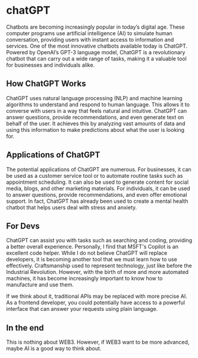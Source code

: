 # chatGPT

Chatbots are becoming increasingly popular in today’s digital age. These computer programs use artificial intelligence (AI) to simulate human conversation, providing users with instant access to information and services. One of the most innovative chatbots available today is ChatGPT. Powered by OpenAI’s GPT-3 language model, ChatGPT is a revolutionary chatbot that can carry out a wide range of tasks, making it a valuable tool for businesses and individuals alike.

## How ChatGPT Works

ChatGPT uses natural language processing (NLP) and machine learning algorithms to understand and respond to human language. This allows it to converse with users in a way that feels natural and intuitive. ChatGPT can answer questions, provide recommendations, and even generate text on behalf of the user. It achieves this by analyzing vast amounts of data and using this information to make predictions about what the user is looking for.

## Applications of ChatGPT

The potential applications of ChatGPT are numerous. For businesses, it can be used as a customer service tool or to automate routine tasks such as appointment scheduling. It can also be used to generate content for social media, blogs, and other marketing materials. For individuals, it can be used to answer questions, provide recommendations, and even offer emotional support. In fact, ChatGPT has already been used to create a mental health chatbot that helps users deal with stress and anxiety.

## For Devs

ChatGPT can assist you with tasks such as searching and coding, providing a better overall experience. Personally, I find that MSFT's Copilot is an excellent code helper. While I do not believe ChatGPT will replace developers, it is becoming another tool that we must learn how to use effectively. Craftsmanship used to represent technology, just like before the Industrial Revolution. However, with the birth of more and more automated machines, it has become increasingly important to know how to manufacture and use them. 

If we think about it, traditional APIs may be replaced with more precise AI. As a frontend developer, you could potentially have access to a powerful interface that can answer your requests using plain language.

## In the end

This is nothing about WEB3. However, if WEB3 want to be more advanced, maybe AI is a good way to think about.